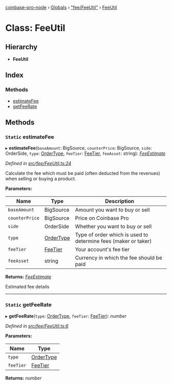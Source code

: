 [coinbase-pro-node](../README.md) › [Globals](../globals.md) › ["fee/FeeUtil"](../modules/_fee_feeutil_.md) › [FeeUtil](_fee_feeutil_.feeutil.md)

# Class: FeeUtil

## Hierarchy

- **FeeUtil**

## Index

### Methods

- [estimateFee](_fee_feeutil_.feeutil.md#static-estimatefee)
- [getFeeRate](_fee_feeutil_.feeutil.md#static-getfeerate)

## Methods

### `Static` estimateFee

▸ **estimateFee**(`baseAmount`: BigSource, `counterPrice`: BigSource, `side`: OrderSide, `type`: [OrderType](../enums/_order_orderapi_.ordertype.md), `feeTier`: [FeeTier](../interfaces/_fee_feeapi_.feetier.md), `feeAsset`: string): _[FeeEstimate](_fee_feeestimate_.feeestimate.md)_

_Defined in [src/fee/FeeUtil.ts:24](https://github.com/bennyn/coinbase-pro-node/blob/7b978cb/src/fee/FeeUtil.ts#L24)_

Calculate the fee which must be paid (often deducted from the revenues) when selling or buying a product.

**Parameters:**

| Name | Type | Description |
| --- | --- | --- |
| `baseAmount` | BigSource | Amount you want to buy or sell |
| `counterPrice` | BigSource | Price on Coinbase Pro |
| `side` | OrderSide | Whether you want to buy or sell |
| `type` | [OrderType](../enums/_order_orderapi_.ordertype.md) | Type of order which is used to determine fees (maker or taker) |
| `feeTier` | [FeeTier](../interfaces/_fee_feeapi_.feetier.md) | Your account's fee tier |
| `feeAsset` | string | Currency in which the fee should be paid |

**Returns:** _[FeeEstimate](_fee_feeestimate_.feeestimate.md)_

Estimated fee details

---

### `Static` getFeeRate

▸ **getFeeRate**(`type`: [OrderType](../enums/_order_orderapi_.ordertype.md), `feeTier`: [FeeTier](../interfaces/_fee_feeapi_.feetier.md)): _number_

_Defined in [src/fee/FeeUtil.ts:6](https://github.com/bennyn/coinbase-pro-node/blob/7b978cb/src/fee/FeeUtil.ts#L6)_

**Parameters:**

| Name      | Type                                                |
| --------- | --------------------------------------------------- |
| `type`    | [OrderType](../enums/_order_orderapi_.ordertype.md) |
| `feeTier` | [FeeTier](../interfaces/_fee_feeapi_.feetier.md)    |

**Returns:** _number_
